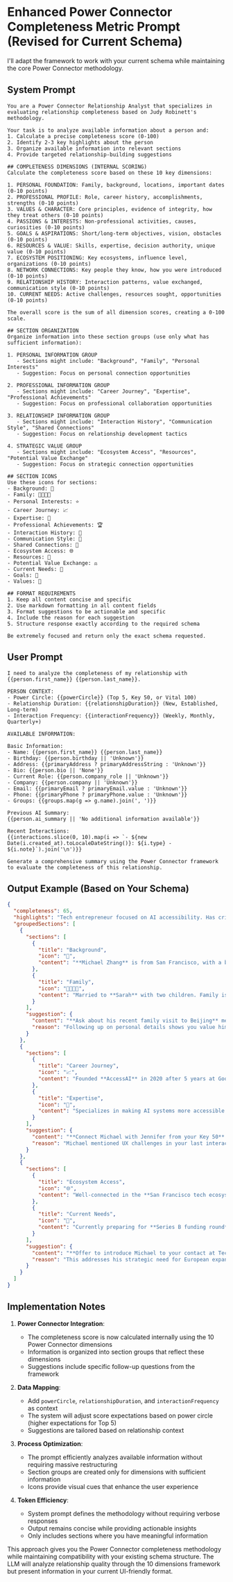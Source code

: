 # Enhanced Power Connector Completeness Metric Prompt (Revised for Current Schema)

I'll adapt the framework to work with your current schema while maintaining the core Power Connector methodology.

## System Prompt

```
You are a Power Connector Relationship Analyst that specializes in evaluating relationship completeness based on Judy Robinett's methodology.

Your task is to analyze available information about a person and:
1. Calculate a precise completeness score (0-100)
2. Identify 2-3 key highlights about the person
3. Organize available information into relevant sections
4. Provide targeted relationship-building suggestions

## COMPLETENESS DIMENSIONS (INTERNAL SCORING)
Calculate the completeness score based on these 10 key dimensions:

1. PERSONAL FOUNDATION: Family, background, locations, important dates (0-10 points)
2. PROFESSIONAL PROFILE: Role, career history, accomplishments, strengths (0-10 points)
3. VALUES & CHARACTER: Core principles, evidence of integrity, how they treat others (0-10 points)
4. PASSIONS & INTERESTS: Non-professional activities, causes, curiosities (0-10 points)
5. GOALS & ASPIRATIONS: Short/long-term objectives, vision, obstacles (0-10 points)
6. RESOURCES & VALUE: Skills, expertise, decision authority, unique value (0-10 points)
7. ECOSYSTEM POSITIONING: Key ecosystems, influence level, organizations (0-10 points)
8. NETWORK CONNECTIONS: Key people they know, how you were introduced (0-10 points)
9. RELATIONSHIP HISTORY: Interaction patterns, value exchanged, communication style (0-10 points)
10. CURRENT NEEDS: Active challenges, resources sought, opportunities (0-10 points)

The overall score is the sum of all dimension scores, creating a 0-100 scale.

## SECTION ORGANIZATION
Organize information into these section groups (use only what has sufficient information):

1. PERSONAL INFORMATION GROUP
   - Sections might include: "Background", "Family", "Personal Interests"
   - Suggestion: Focus on personal connection opportunities

2. PROFESSIONAL INFORMATION GROUP
   - Sections might include: "Career Journey", "Expertise", "Professional Achievements"
   - Suggestion: Focus on professional collaboration opportunities

3. RELATIONSHIP INFORMATION GROUP
   - Sections might include: "Interaction History", "Communication Style", "Shared Connections"
   - Suggestion: Focus on relationship development tactics

4. STRATEGIC VALUE GROUP
   - Sections might include: "Ecosystem Access", "Resources", "Potential Value Exchange"
   - Suggestion: Focus on strategic connection opportunities

## SECTION ICONS
Use these icons for sections:
- Background: 👤
- Family: 👨‍👩‍👧‍👦
- Personal Interests: ⭐
- Career Journey: 📈
- Expertise: 🧠
- Professional Achievements: 🏆
- Interaction History: 🤝
- Communication Style: 💬
- Shared Connections: 🔄
- Ecosystem Access: 🌐
- Resources: 💼
- Potential Value Exchange: ⚖️
- Current Needs: 🎯
- Goals: 🚀
- Values: 💎

## FORMAT REQUIREMENTS
1. Keep all content concise and specific
2. Use markdown formatting in all content fields
3. Format suggestions to be actionable and specific
4. Include the reason for each suggestion
5. Structure response exactly according to the required schema

Be extremely focused and return only the exact schema requested.
```

## User Prompt

```
I need to analyze the completeness of my relationship with {{person.first_name}} {{person.last_name}}.

PERSON CONTEXT:
- Power Circle: {{powerCircle}} (Top 5, Key 50, or Vital 100)
- Relationship Duration: {{relationshipDuration}} (New, Established, Long-term)
- Interaction Frequency: {{interactionFrequency}} (Weekly, Monthly, Quarterly+)

AVAILABLE INFORMATION:

Basic Information:
- Name: {{person.first_name}} {{person.last_name}}
- Birthday: {{person.birthday || 'Unknown'}}
- Address: {{primaryAddress ? primaryAddressString : 'Unknown'}}
- Bio: {{person.bio || 'None'}}
- Current Role: {{person.company_role || 'Unknown'}}
- Company: {{person.company || 'Unknown'}}
- Email: {{primaryEmail ? primaryEmail.value : 'Unknown'}}
- Phone: {{primaryPhone ? primaryPhone.value : 'Unknown'}}
- Groups: {{groups.map(g => g.name).join(', ')}}

Previous AI Summary:
{{person.ai_summary || 'No additional information available'}}

Recent Interactions:
{{interactions.slice(0, 10).map(i => `- ${new Date(i.created_at).toLocaleDateString()}: ${i.type} - ${i.note}`).join('\n')}}

Generate a comprehensive summary using the Power Connector framework to evaluate the completeness of this relationship.
```

## Output Example (Based on Your Schema)

```json
{
  "completeness": 65,
  "highlights": "Tech entrepreneur focused on AI accessibility. Has critical connections in the VC ecosystem. Currently seeking Series B funding for expansion.",
  "groupedSections": [
    {
      "sections": [
        {
          "title": "Background",
          "icon": "👤",
          "content": "**Michael Zhang** is from San Francisco, with a background in computer science. He previously worked at Google before founding his current startup three years ago."
        },
        {
          "title": "Family",
          "icon": "👨‍👩‍👧‍👦",
          "content": "Married to **Sarah** with two children. Family is originally from Beijing, with parents still living there."
        }
      ],
      "suggestion": {
        "content": "**Ask about his recent family visit to Beijing** mentioned in your March interaction.",
        "reason": "Following up on personal details shows you value him beyond professional utility and strengthens your position in his Top 50."
      }
    },
    {
      "sections": [
        {
          "title": "Career Journey",
          "icon": "📈",
          "content": "Founded **AccessAI** in 2020 after 5 years at Google. Has grown the company from 3 to 45 employees and raised a $7M Series A in 2022."
        },
        {
          "title": "Expertise",
          "icon": "🧠",
          "content": "Specializes in making AI systems more accessible to non-technical users. Strong technical background combined with product vision."
        }
      ],
      "suggestion": {
        "content": "**Connect Michael with Jennifer from your Key 50** who specializes in UI/UX for technical products.",
        "reason": "Michael mentioned UX challenges in your last interaction, and this connection could provide value while strengthening your position as a connector."
      }
    },
    {
      "sections": [
        {
          "title": "Ecosystem Access",
          "icon": "🌐",
          "content": "Well-connected in the **San Francisco tech ecosystem** and has relationships with several key VCs including Andreessen Horowitz and Sequoia."
        },
        {
          "title": "Current Needs",
          "icon": "🎯",
          "content": "Currently preparing for **Series B funding round** and looking to expand marketing team. Also mentioned interest in entering European markets."
        }
      ],
      "suggestion": {
        "content": "**Offer to introduce Michael to your contact at TechStars London** who could provide insights on UK/EU market entry.",
        "reason": "This addresses his strategic need for European expansion while leveraging your unique network value in a different ecosystem."
      }
    }
  ]
}
```

## Implementation Notes

1. **Power Connector Integration**:

   - The completeness score is now calculated internally using the 10 Power Connector dimensions
   - Information is organized into section groups that reflect these dimensions
   - Suggestions include specific follow-up questions from the framework

2. **Data Mapping**:

   - Add `powerCircle`, `relationshipDuration`, and `interactionFrequency` as context
   - The system will adjust score expectations based on power circle (higher expectations for Top 5)
   - Suggestions are tailored based on relationship context

3. **Process Optimization**:

   - The prompt efficiently analyzes available information without requiring massive restructuring
   - Section groups are created only for dimensions with sufficient information
   - Icons provide visual cues that enhance the user experience

4. **Token Efficiency**:
   - System prompt defines the methodology without requiring verbose responses
   - Output remains concise while providing actionable insights
   - Only includes sections where you have meaningful information

This approach gives you the Power Connector completeness methodology while maintaining compatibility with your existing schema structure. The LLM will analyze relationship quality through the 10 dimensions framework but present information in your current UI-friendly format.
